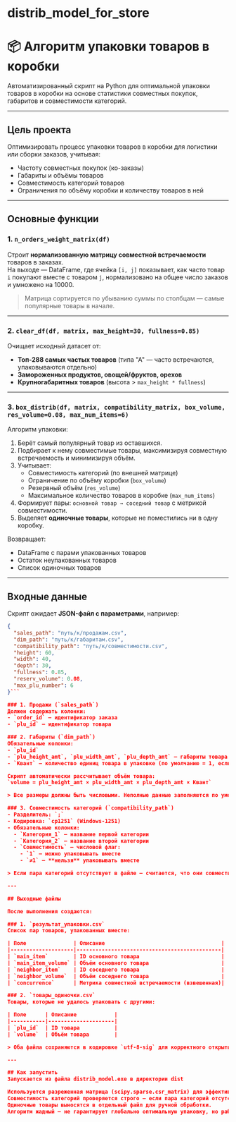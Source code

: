 # distrib_model_for_store

# 📦 Алгоритм упаковки товаров в коробки

Автоматизированный скрипт на Python для оптимальной упаковки товаров в коробки на основе статистики совместных покупок, габаритов и совместимости категорий.

---

## Цель проекта

Оптимизировать процесс упаковки товаров в коробки для логистики или сборки заказов, учитывая:

- Частоту совместных покупок (ко-заказы)
- Габариты и объёмы товаров
- Совместимость категорий товаров
- Ограничения по объёму коробки и количеству товаров в ней

---

## Основные функции

### 1. `n_orders_weight_matrix(df)`
Строит **нормализованную матрицу совместной встречаемости** товаров в заказах.  
На выходе — DataFrame, где ячейка `[i, j]` показывает, как часто товар `i` покупают вместе с товаром `j`, нормализовано на общее число заказов и умножено на 10000.

> Матрица сортируется по убыванию суммы по столбцам — самые популярные товары в начале.

---

### 2. `clear_df(df, matrix, max_height=30, fullness=0.85)`
Очищает исходный датасет от:

- **Топ-288 самых частых товаров** (типа "А" — часто встречаются, упаковываются отдельно)
- **Замороженных продуктов, овощей/фруктов, орехов**
- **Крупногабаритных товаров** (высота > `max_height * fullness`)

---

### 3. `box_distrib(df, matrix, compatibility_matrix, box_volume, res_volume=0.08, max_num_items=6)`
Алгоритм упаковки:

1. Берёт самый популярный товар из оставшихся.
2. Подбирает к нему совместимые товары, максимизируя совместную встречаемость и минимизируя объём.
3. Учитывает:
   - Совместимость категорий (по внешней матрице)
   - Ограничение по объёму коробки (`box_volume`)
   - Резервный объём (`res_volume`)
   - Максимальное количество товаров в коробке (`max_num_items`)
4. Формирует пары: `основной товар → соседний товар` с метрикой совместимости.
5. Выделяет **одиночные товары**, которые не поместились ни в одну коробку.

Возвращает:
- DataFrame с парами упакованных товаров
- Остаток неупакованных товаров
- Список одиночных товаров

---

## Входные данные

Скрипт ожидает **JSON-файл с параметрами**, например:

```json
{
  "sales_path": "путь/к/продажам.csv",
  "dim_path": "путь/к/габаритам.csv",
  "compatibility_path": "путь/к/совместимости.csv",
  "height": 60,
  "width": 40,
  "depth": 30,
  "fullness": 0.85,
  "reserv_volume": 0.08,
  "max_plu_number": 6
}```

### 1. Продажи (`sales_path`)
Должен содержать колонки:
- `order_id` — идентификатор заказа
- `plu_id` — идентификатор товара

### 2. Габариты (`dim_path`)
Обязательные колонки:
- `plu_id`
- `plu_height_amt`, `plu_width_amt`, `plu_depth_amt` — габариты товара (в мм или других единых единицах)
- `Квант` — количество единиц товара в упаковке (по умолчанию = 1, если отсутствует)

Скрипт автоматически рассчитывает объём товара:  
`volume = plu_height_amt × plu_width_amt × plu_depth_amt × Квант`

> Все размеры должны быть числовыми. Неполные данные заполняются по умолчанию.

### 3. Совместимость категорий (`compatibility_path`)
- Разделитель: `;`
- Кодировка: `cp1251` (Windows-1251)
- Обязательные колонки:
  - `Категория_1` — название первой категории
  - `Категория_2` — название второй категории
  - `Совместимость` — числовой флаг:
    - `1` — можно упаковывать вместе
    - `≠1` — **нельзя** упаковывать вместе

> Если пара категорий отсутствует в файле — считается, что они совместимы.

---

## Выходные файлы

После выполнения создаются:

### 1. `результат_упаковки.csv`
Список пар товаров, упакованных вместе:

| Поле               | Описание                                     |
|--------------------|----------------------------------------------|
| `main_item`        | ID основного товара                          |
| `main_item_volume` | Объём основного товара                       |
| `neighbor_item`    | ID соседнего товара                          |
| `neighbor_volume`  | Объём соседнего товара                       |
| `concurrence`      | Метрика совместной встречаемости (взвешенная)|

### 2. `товары_одиночки.csv`
Товары, которые не удалось упаковать с другими:

| Поле      | Описание            |
|-----------|---------------------|
| `plu_id`  | ID товара           |
| `volume`  | Объём товара        |

> Оба файла сохраняются в кодировке `utf-8-sig` для корректного открытия в Excel.

---

## Как запустить
Запускается из файла distrib_model.exe в директории dist

Используется разреженная матрица (scipy.sparse.csr_matrix) для эффективного подсчёта совместных покупок.
Совместимость категорий проверяется строго — если пара категорий отсутствует в матрице, считается совместимой (is_compatible = 1).
Одиночные товары выносятся в отдельный файл для ручной обработки.
Алгоритм жадный — не гарантирует глобально оптимальную упаковку, но работает быстро и эффективно на практике.
